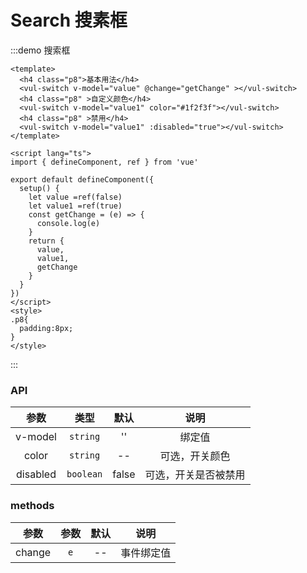 <!--
 * @Author: sifengyuan
 * @Date: 2022-07-23 10:50:48
 * @LastEditors: sifengyuan
 * @LastEditTime: 2022-07-23 23:07:06
 * @FilePath: /iuUI/docs/components/switch/index.md
 * @Description: update here
-->
# Search 搜素框

:::demo 搜索框

```vue
<template>
  <h4 class="p8">基本用法</h4>
  <vul-switch v-model="value" @change="getChange" ></vul-switch>
  <h4 class="p8" >自定义颜色</h4>
  <vul-switch v-model="value1" color="#1f2f3f"></vul-switch>
  <h4 class="p8" >禁用</h4>
  <vul-switch v-model="value1" :disabled="true"></vul-switch>
</template>

<script lang="ts">
import { defineComponent, ref } from 'vue'

export default defineComponent({
  setup() {
    let value =ref(false)
    let value1 =ref(true)
    const getChange = (e) => {
      console.log(e)
    }
    return {
      value,
      value1,
      getChange
    }
  }
})
</script>
<style>
.p8{
  padding:8px;
}
</style>
```

:::

### API

|    参数     |   类型    | 默认  |           说明           |
| :---------: | :-------: | :---: | :----------------------: |
|   v-model   | `string`  |  ''   |          绑定值          |
| color  | `string`  |  --   | 可选，开关颜色 |
|  disabled   | `boolean` | false |  可选，开关是否被禁用  |

### methods

|  参数   | 参数 | 默认 |    说明    |
| :-----: | :--: | :--: | :--------: |
| change | `e`  |  --  | 事件绑定值 |
